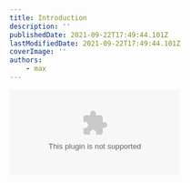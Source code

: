 ```yaml
---
title: Introduction
description: ''
publishedDate: 2021-09-22T17:49:44.101Z
lastModifiedDate: 2021-09-22T17:49:44.101Z
coverImage: ''
authors:
    - max
---
```


<Embed
	type="youtube"
	url="https://youtu.be/fxh8wlkxJ2Q?t=0"
	title="Introduction"
/>

